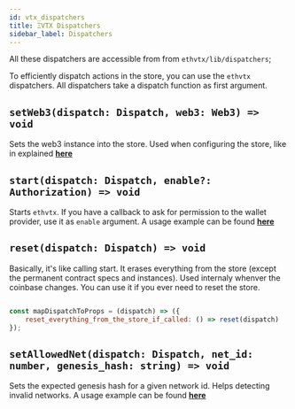 ```yaml
---
id: vtx_dispatchers
title: ΞVTX Dispatchers
sidebar_label: Dispatchers
---
```


All these dispatchers are accessible from from `ethvtx/lib/dispatchers`;

To efficiently dispatch actions in the store, you can use the `ethvtx` dispatchers.
All dispatchers take a dispatch function as first argument.

## `setWeb3(dispatch: Dispatch, web3: Web3) => void`

Sets the web3 instance into the store. Used when configuring the store, like in explained [**here**](/ethvtx/docs/starting_ethvtx#setting-web3)

## `start(dispatch: Dispatch, enable?: Authorization) => void`

Starts `ethvtx`. If you have a callback to ask for permission to the wallet provider, use it as `enable` argument. A usage example can be found [**here**](/ethvtx/docs/starting_ethvtx#setting-web3)

## `reset(dispatch: Dispatch) => void`

Basically, it's like calling start. It erases everything from the store (except the permanent contract specs and instances). Used internaly whenver the coinbase changes. You can use it if you ever need to reset the store.

```jsx

const mapDispatchToProps = (dispatch) => ({
    reset_everything_from_the_store_if_called: () => reset(dispatch)
});

```

## `setAllowedNet(dispatch: Dispatch, net_id: number, genesis_hash: string) => void`

Sets the expected genesis hash for a given network id. Helps detecting invalid networks. A usage example can be found [**here**](/ethvtx/docs/starting_ethvtx#setting-web3)

